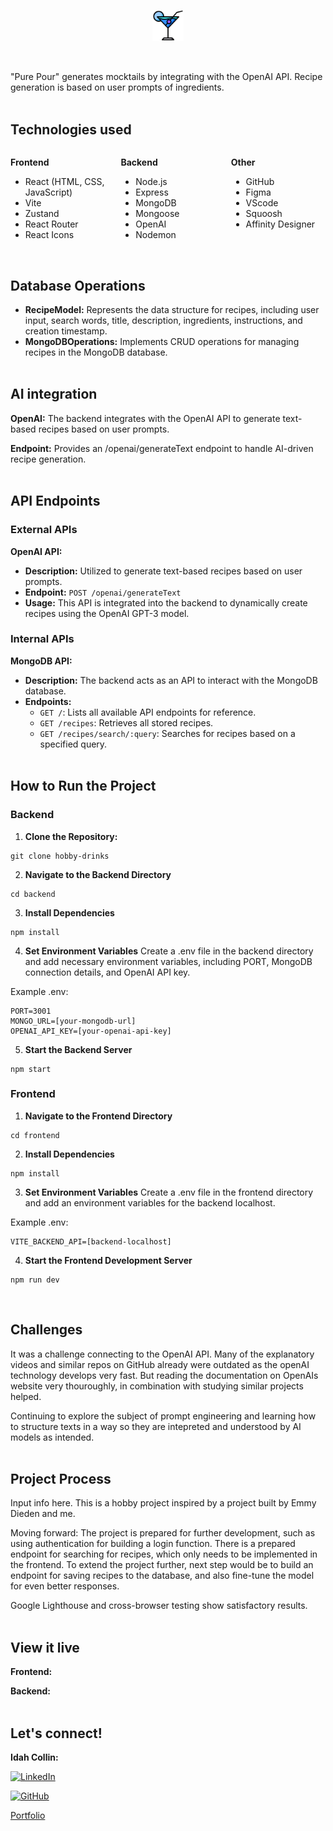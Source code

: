 <p align="center"><img src="frontend/src/assets/favicon-martini.png" alt="Logo" width="10%"></p><br>

"Pure Pour" generates mocktails by integrating with the OpenAI API. Recipe generation is based on user prompts of ingredients. <br><br>

## Technologies used

<div style="display: flex; justify-content: space-between; gap: 10px;">

<div style="width: 30%;">

**Frontend**

- React (HTML, CSS, JavaScript)
- Vite
- Zustand
- React Router
- React Icons

</div>

<div style="width: 30%;">

**Backend**

- Node.js
- Express
- MongoDB
- Mongoose
- OpenAI
- Nodemon

</div>

<div style="width: 30%;">

**Other**

- GitHub
- Figma
- VScode
- Squoosh
- Affinity Designer<br><br><br>
</div>
</div>

## Database Operations

- **RecipeModel:** Represents the data structure for recipes, including user input, search words, title, description, ingredients, instructions, and creation timestamp.
- **MongoDBOperations:** Implements CRUD operations for managing recipes in the MongoDB database.
<br><br>

## AI integration

**OpenAI:** The backend integrates with the OpenAI API to generate text-based recipes based on user prompts.

**Endpoint:** Provides an /openai/generateText endpoint to handle AI-driven recipe generation.
<br><br>

## API Endpoints

### External APIs

**OpenAI API:**

- **Description:** Utilized to generate text-based recipes based on user prompts.
- **Endpoint:** `POST /openai/generateText`
- **Usage:** This API is integrated into the backend to dynamically create recipes using the OpenAI GPT-3 model.

### Internal APIs

**MongoDB API:**

- **Description:** The backend acts as an API to interact with the MongoDB database.
- **Endpoints:**
  - `GET /`: Lists all available API endpoints for reference.
  - `GET /recipes`: Retrieves all stored recipes.
  - `GET /recipes/search/:query`: Searches for recipes based on a specified query.
 <br><br>

## How to Run the Project

### Backend

1. **Clone the Repository:**

```
git clone hobby-drinks
```

2. **Navigate to the Backend Directory**

```
cd backend
```

3. **Install Dependencies**

```
npm install
```

4. **Set Environment Variables**
   Create a .env file in the backend directory and add necessary environment variables, including PORT, MongoDB connection details, and OpenAI API key.

Example .env:

```
PORT=3001
MONGO_URL=[your-mongodb-url]
OPENAI_API_KEY=[your-openai-api-key]
```

5. **Start the Backend Server**

```
npm start
```

### Frontend

1. **Navigate to the Frontend Directory**

```
cd frontend
```

2. **Install Dependencies**

```
npm install
```

3. **Set Environment Variables**
   Create a .env file in the frontend directory and add an environment variables for the backend localhost.

Example .env:

```
VITE_BACKEND_API=[backend-localhost]
```

4. **Start the Frontend Development Server**

```
npm run dev
```
<br>

## Challenges

It was a challenge connecting to the OpenAI API. Many of the explanatory videos and similar repos on GitHub already were outdated as the openAI technology develops very fast. But reading the documentation on OpenAIs website very thouroughly, in combination with studying similar projects helped.

Continuing to explore the subject of prompt engineering and learning how to structure texts in a way so they are intepreted and understood by AI models as intended. 
<br><br>

## Project Process

Input info here. This is a hobby project inspired by a project built by Emmy Dieden and me.

Moving forward: 
The project is prepared for further development, such as using authentication for building a login function. There is a prepared endpoint for searching for recipes, which only needs to be implemented in the frontend. To extend the project further, next step would be to build an endpoint for saving recipes to the database, and also fine-tune the model for even better responses. 

Google Lighthouse and cross-browser testing show satisfactory results.
<br><br>

## View it live

**Frontend:** <br>

**Backend:** <br><br>

## Let's connect!

**Idah Collin:**<br>

[![LinkedIn](https://img.shields.io/badge/LinkedIn-blue?style=flat-square&logo=linkedin)](https://www.linkedin.com/in/idah-collin)<br>

[![GitHub](https://img.shields.io/badge/GitHub-black?style=flat-square&logo=github)](https://github.com/IdahCollin)<br>

[Portfolio](https://idah-collin-portfolio.netlify.app/)<br>

